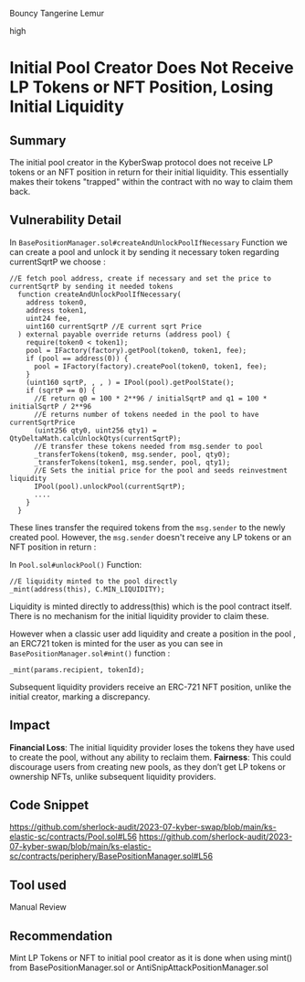 Bouncy Tangerine Lemur

high

# Initial Pool Creator Does Not Receive LP Tokens or NFT Position, Losing Initial Liquidity
## Summary

The initial pool creator in the KyberSwap protocol does not receive LP tokens or an NFT position in return for their initial liquidity. This essentially makes their tokens "trapped" within the contract with no way to claim them back.

## Vulnerability Detail

In `BasePositionManager.sol#createAndUnlockPoolIfNecessary` Function we can create a pool and unlock it by sending it necessary token regarding currentSqrtP we choose :
```solidity
//E fetch pool address, create if necessary and set the price to currentSqrtP by sending it needed tokens
  function createAndUnlockPoolIfNecessary(
    address token0,
    address token1,
    uint24 fee,
    uint160 currentSqrtP //E current sqrt Price
  ) external payable override returns (address pool) {
    require(token0 < token1);
    pool = IFactory(factory).getPool(token0, token1, fee);
    if (pool == address(0)) {
      pool = IFactory(factory).createPool(token0, token1, fee);
    }
    (uint160 sqrtP, , , ) = IPool(pool).getPoolState();
    if (sqrtP == 0) {
      //E return q0 = 100 * 2**96 / initialSqrtP and q1 = 100 * initialSqrtP / 2**96
      //E returns number of tokens needed in the pool to have currentSqrtPrice
      (uint256 qty0, uint256 qty1) = QtyDeltaMath.calcUnlockQtys(currentSqrtP);
      //E transfer these tokens needed from msg.sender to pool
      _transferTokens(token0, msg.sender, pool, qty0);
      _transferTokens(token1, msg.sender, pool, qty1);
      //E Sets the initial price for the pool and seeds reinvestment liquidity
      IPool(pool).unlockPool(currentSqrtP);
      ....
    }
  }
```

These lines transfer the required tokens from the `msg.sender` to the newly created pool. However, the `msg.sender` doesn't receive any LP tokens or an NFT position in return : 

In `Pool.sol#unlockPool()` Function:
```solidity
//E liquidity minted to the pool directly 
_mint(address(this), C.MIN_LIQUIDITY);
```
Liquidity is minted directly to address(this) which is the pool contract itself. There is no mechanism for the initial liquidity provider to claim these.

However when a classic user add liquidity and create a position in the pool , an ERC721 token is minted for the user as you can see in `BasePositionManager.sol#mint()` function  :
```solidity
_mint(params.recipient, tokenId);
```
Subsequent liquidity providers receive an ERC-721 NFT position, unlike the initial creator, marking a discrepancy.

## Impact

**Financial Loss**: The initial liquidity provider loses the tokens they have used to create the pool, without any ability to reclaim them.
**Fairness**: This could discourage users from creating new pools, as they don’t get LP tokens or ownership NFTs, unlike subsequent liquidity providers.

## Code Snippet

https://github.com/sherlock-audit/2023-07-kyber-swap/blob/main/ks-elastic-sc/contracts/Pool.sol#L56
https://github.com/sherlock-audit/2023-07-kyber-swap/blob/main/ks-elastic-sc/contracts/periphery/BasePositionManager.sol#L56

## Tool used

Manual Review

## Recommendation

Mint LP Tokens or NFT to initial pool creator as it is done when using mint() from BasePositionManager.sol or AntiSnipAttackPositionManager.sol